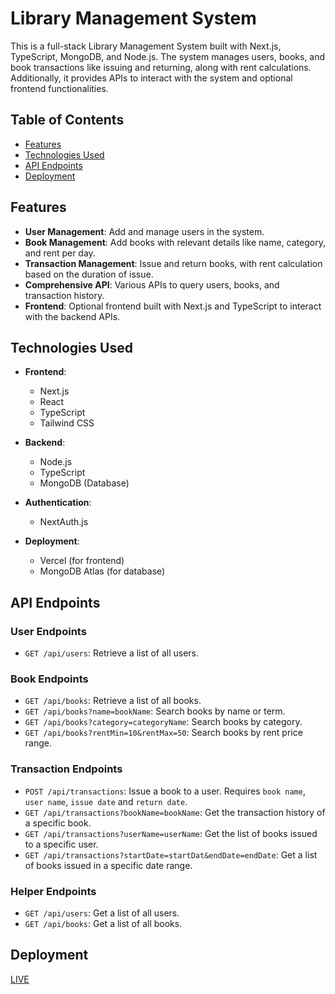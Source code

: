 # Library Management System

This is a full-stack Library Management System built with Next.js, TypeScript, MongoDB, and Node.js. The system manages users, books, and book transactions like issuing and returning, along with rent calculations. Additionally, it provides APIs to interact with the system and optional frontend functionalities.

## Table of Contents

- [Features](#features)
- [Technologies Used](#technologies-used)
- [API Endpoints](#api-endpoints)
- [Deployment](#deployment)

## Features

- **User Management**: Add and manage users in the system.
- **Book Management**: Add books with relevant details like name, category, and rent per day.
- **Transaction Management**: Issue and return books, with rent calculation based on the duration of issue.
- **Comprehensive API**: Various APIs to query users, books, and transaction history.
- **Frontend**: Optional frontend built with Next.js and TypeScript to interact with the backend APIs.

## Technologies Used

- **Frontend**: 
  - Next.js
  - React
  - TypeScript
  - Tailwind CSS
  
- **Backend**:
  - Node.js
  - TypeScript
  - MongoDB (Database)
  
- **Authentication**:
  - NextAuth.js

- **Deployment**: 
  - Vercel (for frontend)
  - MongoDB Atlas (for database)

## API Endpoints

### User Endpoints

- `GET /api/users`: Retrieve a list of all users.

### Book Endpoints

- `GET /api/books`: Retrieve a list of all books.
- `GET /api/books?name=bookName`: Search books by name or term.
- `GET /api/books?category=categoryName`: Search books by category.
- `GET /api/books?rentMin=10&rentMax=50`: Search books by rent price range.

### Transaction Endpoints

- `POST /api/transactions`: Issue a book to a user. Requires `book name`, `user name`, `issue date` and `return date`.
- `GET /api/transactions?bookName=bookName`: Get the transaction history of a specific book.
- `GET /api/transactions?userName=userName`: Get the list of books issued to a specific user.
- `GET /api/transactions?startDate=startDat&endDate=endDate`: Get a list of books issued in a specific date range.

### Helper Endpoints

- `GET /api/users`: Get a list of all users.
- `GET /api/books`: Get a list of all books.

## Deployment
[LIVE](https://library-management-app-fzn.vercel.app/)
